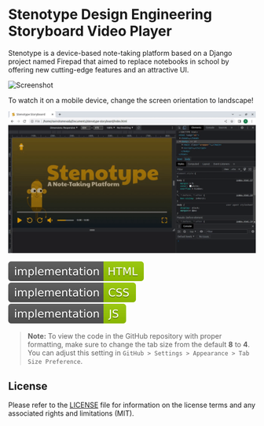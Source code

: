# Stenotype Design Engineering Storyboard Video Player

Stenotype is a device-based note-taking platform based on a Django project named Firepad that aimed to replace notebooks in school by offering new cutting-edge features and an attractive UI.

![Screenshot](stenotype-storyboard-1.gif?raw=true)

To watch it on a mobile device, change the screen orientation to landscape! 

![Screenshot](stenotype-storyboard-2.gif?raw=true)

![Badge](badges/badge-1.svg?raw=true&sanitize=true)&emsp;![Badge](badges/badge-2.svg?raw=true&sanitize=true)&emsp;![Badge](badges/badge-3.svg?raw=true&sanitize=true)

> **Note:** To view the code in the GitHub repository with proper formatting, make sure to change the tab size from the default **8** to **4**. You can adjust this setting in `GitHub > Settings > Appearance > Tab Size Preference`.

## License
Please refer to the [LICENSE](LICENSE) file for information on the license terms and any associated rights and limitations (MIT).
